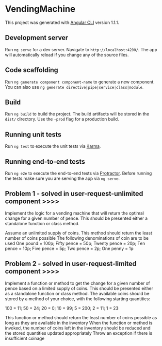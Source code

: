 # VendingMachine

This project was generated with [Angular CLI](https://github.com/angular/angular-cli) version 1.1.1.

## Development server

Run `ng serve` for a dev server. Navigate to `http://localhost:4200/`. The app will automatically reload if you change any of the source files.

## Code scaffolding

Run `ng generate component component-name` to generate a new component. You can also use `ng generate directive|pipe|service|class|module`.

## Build

Run `ng build` to build the project. The build artifacts will be stored in the `dist/` directory. Use the `-prod` flag for a production build.

## Running unit tests

Run `ng test` to execute the unit tests via [Karma](https://karma-runner.github.io).

## Running end-to-end tests

Run `ng e2e` to execute the end-to-end tests via [Protractor](http://www.protractortest.org/).
Before running the tests make sure you are serving the app via `ng serve`.


## Problem 1 - solved in user-request-unlimited component >>>>
Implement the logic for a vending machine that will return the optimal change for a given number of pence.
This should be presented either a standalone function or class method.

Assume an unlimited supply of coins.
This method should return the least number of coins possible
The following denominations of coin are to be used
One pound = 100p; Fifty pence = 50p; Twenty pence = 20p; Ten pence = 10p; Five pence = 5p; Two pence = 2p; One penny = 1p

## Problem 2 - solved in user-request-limited component >>>>
Implement a function or method to get the change for a given number of pence based on a limited supply of coins.
This should be presented either as a standalone function or class method.
The available coins should be stored by a method of your choice, with the following starting quantities:

100 = 11; 50 = 24; 20 = 0; 10 = 99; 5 = 200; 2 = 11; 1 = 23

This function or method should return the least number of coins possible as long as they are available in the inventory
When the function or method is invoked, the number of coins left in the inventory should be reduced and the stored quantities updated appropriately
Throw an exception if there is insufficient coinage
